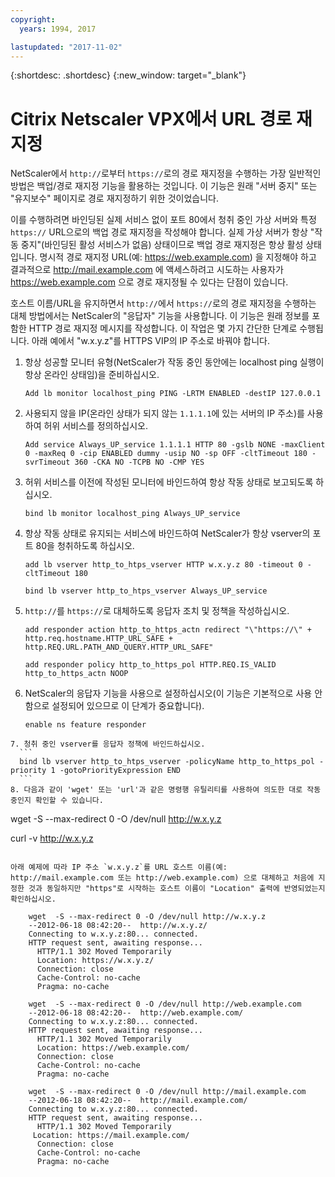 ```yaml
---
copyright:
  years: 1994, 2017

lastupdated: "2017-11-02"
---
```


{:shortdesc: .shortdesc}
{:new_window: target="_blank"}

# Citrix Netscaler VPX에서 URL 경로 재지정

NetScaler에서 `http://`로부터 `https://`로의 경로 재지정을 수행하는 가장 일반적인 방법은 백업/경로 재지정 기능을 활용하는 것입니다. 이 기능은 원래 "서버 중지" 또는 "유지보수" 페이지로 경로 재지정하기 위한 것이었습니다.  

이를 수행하려면 바인딩된 실제 서비스 없이 포트 80에서 청취 중인 가상 서버와 특정 `https://` URL으로의 백업 경로 재지정을 작성해야 합니다. 실제 가상 서버가 항상 "작동 중지"(바인딩된 활성 서비스가 없음) 상태이므로 백업 경로 재지정은 항상 활성 상태입니다. 명시적 경로 재지정 URL(예: https://web.example.com) 을 지정해야 하고 결과적으로 http://mail.example.com 에 액세스하려고 시도하는 사용자가 https://web.example.com 으로 경로 재지정될 수 있다는 단점이 있습니다.

호스트 이름/URL을 유지하면서 `http://`에서 `https://`로의 경로 재지정을 수행하는 대체 방법에서는 NetScaler의 "응답자" 기능을 사용합니다. 이 기능은 원래 정보를 포함한 HTTP 경로 재지정 메시지를 작성합니다. 이 작업은 몇 가지 간단한 단계로 수행됩니다. 아래 예에서 "w.x.y.z"를 HTTPS VIP의 IP 주소로 바꿔야 합니다.

1. 항상 성공할 모니터 유형(NetScaler가 작동 중인 동안에는 localhost ping 실행이 항상 온라인 상태임)을 준비하십시오.
	```
	Add lb monitor localhost_ping PING -LRTM ENABLED -destIP 127.0.0.1
	```
	
2. 사용되지 않을 IP(온라인 상태가 되지 않는 `1.1.1.1`에 있는 서버의 IP 주소)를 사용하여 허위 서비스를 정의하십시오.
	```
	Add service Always_UP_service 1.1.1.1 HTTP 80 -gslb NONE -maxClient 0 -maxReq 0 -cip ENABLED dummy -usip NO -sp OFF -cltTimeout 180 -svrTimeout 360 -CKA NO -TCPB NO -CMP YES
	```
3. 허위 서비스를 이전에 작성된 모니터에 바인드하여 항상 작동 상태로 보고되도록 하십시오.
	```
	bind lb monitor localhost_ping Always_UP_service
	```
	
4. 항상 작동 상태로 유지되는 서비스에 바인드하여 NetScaler가 항상 vserver의 포트 80을 청취하도록 하십시오.
	```
	add lb vserver http_to_htps_vserver HTTP w.x.y.z 80 -timeout 0 -cltTimeout 180
	```
	```
	bind lb vserver http_to_htps_vserver Always_UP_service
	```
	
5. `http://`를 `https://`로 대체하도록 응답자 조치 및 정책을 작성하십시오.
	```
	add responder action http_to_https_actn redirect "\"https://\" + http.req.hostname.HTTP_URL_SAFE + http.REQ.URL.PATH_AND_QUERY.HTTP_URL_SAFE"
	```
	```
	add responder policy http_to_https_pol HTTP.REQ.IS_VALID http_to_https_actn NOOP
	```
6. NetScaler의 응답자 기능을 사용으로 설정하십시오(이 기능은 기본적으로 사용 안함으로 설정되어 있으므로 이 단계가 중요합니다).
	```
    enable ns feature responder
  ```
7. 청취 중인 vserver를 응답자 정책에 바인드하십시오.
	```
	bind lb vserver http_to_htps_vserver -policyName http_to_https_pol -priority 1 -gotoPriorityExpression END
	```
8. 다음과 같이 'wget' 또는 'url'과 같은 명령행 유틸리티를 사용하여 의도한 대로 작동 중인지 확인할 수 있습니다.

```
wget  -S --max-redirect 0 -O /dev/null http://w.x.y.z

curl -v http://w.x.y.z
```

아래 예제에 따라 IP 주소 `w.x.y.z`를 URL 호스트 이름(예: http://mail.example.com 또는 http://web.example.com) 으로 대체하고 처음에 지정한 것과 동일하지만 "https"로 시작하는 호스트 이름이 "Location" 출력에 반영되었는지 확인하십시오.

    wget  -S --max-redirect 0 -O /dev/null http://w.x.y.z
    --2012-06-18 08:42:20--  http://w.x.y.z/
    Connecting to w.x.y.z:80... connected.
    HTTP request sent, awaiting response...
      HTTP/1.1 302 Moved Temporarily
      Location: https://w.x.y.z/
      Connection: close
      Cache-Control: no-cache
      Pragma: no-cache

    wget  -S --max-redirect 0 -O /dev/null http://web.example.com
    --2012-06-18 08:42:20--  http://web.example.com/
    Connecting to w.x.y.z:80... connected.
    HTTP request sent, awaiting response...
      HTTP/1.1 302 Moved Temporarily
      Location: https://web.example.com/
      Connection: close
      Cache-Control: no-cache
      Pragma: no-cache

    wget  -S --max-redirect 0 -O /dev/null http://mail.example.com
    --2012-06-18 08:42:20--  http://mail.example.com/
    Connecting to w.x.y.z:80... connected.
    HTTP request sent, awaiting response...
      HTTP/1.1 302 Moved Temporarily
     Location: https://mail.example.com/
      Connection: close
      Cache-Control: no-cache
      Pragma: no-cache
